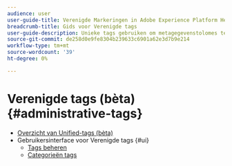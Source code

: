 ```yaml
---
audience: user
user-guide-title: Verenigde Markeringen in Adobe Experience Platform Help
breadcrumb-title: Gids voor Verenigde tags
user-guide-description: Unieke tags gebruiken om metagegevenstolomes te beheren. Leer hoe u tagcategorieën en -tags maakt.
source-git-commit: de258d0e9fe8304b239633c6901a62e3d7b9e214
workflow-type: tm+mt
source-wordcount: '39'
ht-degree: 0%

---
```



# Verenigde tags (bèta){#administrative-tags}

* [Overzicht van Unified-tags (bèta)](overview.md)
* Gebruikersinterface voor Verenigde tags {#ui}
   * [Tags beheren](ui/managing-tags.md)
   * [Categorieën tags](ui/tags-categories.md)
